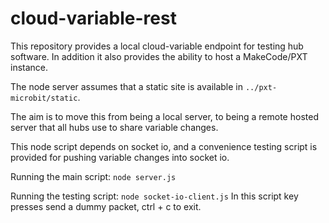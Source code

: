 # cloud-variable-rest

This repository provides a local cloud-variable endpoint for testing hub software. In addition it also provides the ability to host a MakeCode/PXT instance.

The node server assumes that a static site is available in `../pxt-microbit/static`.

The aim is to move this from being a local server, to being a remote hosted server that all hubs use to share variable changes.

This node script depends on socket io, and a convenience testing script is provided for pushing variable changes into socket io.

Running the main script: `node server.js`

Running the testing script: `node socket-io-client.js` In this script key presses send a dummy packet, ctrl + c to exit.

